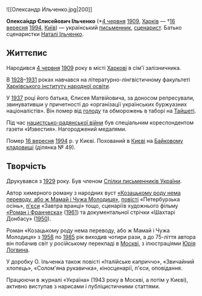 ![[Олександр Ильченко.jpg|200]]

**Олекса́ндр Єлисе́йович І́льченко** (*[4 червня](https://uk.wikipedia.org/wiki/4_червня) [1909](https://uk.wikipedia.org/wiki/1909), [Харків](https://uk.wikipedia.org/wiki/Харків) — †[16 вересня](https://uk.wikipedia.org/wiki/16_вересня) [1994](https://uk.wikipedia.org/wiki/1994), [Київ](https://uk.wikipedia.org/wiki/Київ)) — український [письменник](https://uk.wikipedia.org/wiki/Письменник), [сценарист](https://uk.wikipedia.org/wiki/Сценарист). Батько сценаристки [Наталі Ільченко](https://uk.wikipedia.org/wiki/Ільченко_Наталя_Олександрівна).

## Життєпис

Народився [4 червня](https://uk.wikipedia.org/wiki/4_червня) [1909](https://uk.wikipedia.org/wiki/1909) року в місті [Харкові](https://uk.wikipedia.org/wiki/Харків) в сім'ї залізничника.

В [1928](https://uk.wikipedia.org/wiki/1928)–[1931](https://uk.wikipedia.org/wiki/1931) роках навчався на літературно-лінгвістичному факультеті [Харківського інституту народної освіти](https://uk.wikipedia.org/wiki/Харківський_інститут_народної_освіти).

У [1937](https://uk.wikipedia.org/wiki/1937) році його батька, Єлисея Матвійовича, за доносом репресували,  звинувативши у причетності до «організації українських буржуазних  націоналістів». Він помер від [голоду](https://uk.wikipedia.org/wiki/Голод) та обморожень в таборі на [Тайшеті](https://uk.wikipedia.org/wiki/Тайшет).

Під час [нацистсько-радянської війни](https://uk.wikipedia.org/wiki/Друга_світова_війна) був спеціальним кореспондентом газети «Известия». Нагороджений медалями.

Помер [16 вересня](https://uk.wikipedia.org/wiki/16_вересня) [1994](https://uk.wikipedia.org/wiki/1994) р. у Києві. Похований в [Києві](https://uk.wikipedia.org/wiki/Київ) на [Байковому кладовищі](https://uk.wikipedia.org/wiki/Байкове_кладовище) (ділянка № 49).

## Творчість

Друкувався з [1929](https://uk.wikipedia.org/wiki/1929) року. Був членом [Спілки письменників України](https://uk.wikipedia.org/wiki/Спілка_письменників_України).

Автор химерного роману з народних вуст [«Козацькому роду нема переводу, або ж Мамай і Чужа Молодиця»](https://uk.wikipedia.org/wiki/Козацькому_роду_нема_переводу), [повісті](https://uk.wikipedia.org/wiki/Повість) «Петербурзька осінь», [п'єси](https://uk.wikipedia.org/wiki/П'єса) «Завтра вранці» тощо, сценаріїв художнього фільму [«Роман і Франческа»](https://uk.wikipedia.org/wiki/Роман_і_Франческа) ([1961](https://uk.wikipedia.org/wiki/1961_у_кіно)) та документальної стрічки «Шахтарі Донбасу» ([1950](https://uk.wikipedia.org/wiki/1950_у_кіно)).

Роман «Козацькому роду нема переводу, або ж Мамай і Чужа Молодиця» з [1958](https://uk.wikipedia.org/wiki/1958) по [1985](https://uk.wikipedia.org/wiki/1985) рік виходив чотири рази, а до 75-ліття автора він побачив світ у російському перекладі в [Москві](https://uk.wikipedia.org/wiki/Москва), з ілюстраціями [Юрія Логвина](https://uk.wikipedia.org/wiki/Юрій_Логвин).

У доробку О. Ільченка також повісті «Італійське каприччо»,  «Звичайний хлопець», «Солом'яна рукавичка», кіносценарії, п'єси,  оповідання.

Працюючи в журналі «Україна» (1943 року в Москві, а потім у Києві), активно виступав з нарисами і публіцистичними статтями.